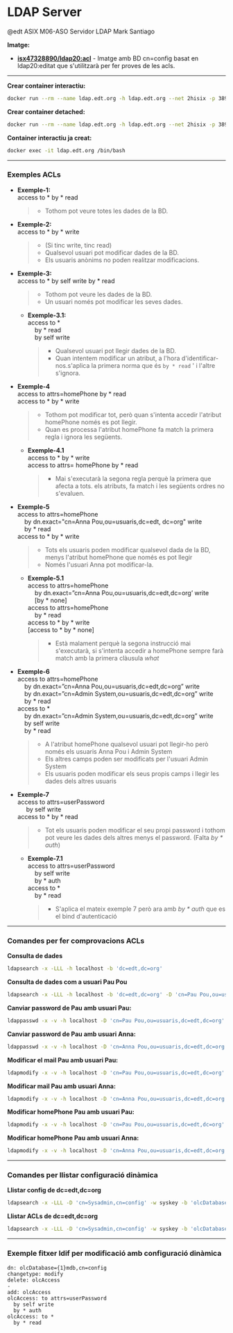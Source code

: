 # LDAP Server
@edt ASIX M06-ASO
Servidor LDAP
Mark Santiago

**Imatge:**

* **[isx47328890/ldap20:acl]** -  Imatge amb BD cn=config basat en ldap20:editat que s'utilitzarà per fer proves de les acls.

---

**Crear container interactiu:**
```bash
docker run --rm --name ldap.edt.org -h ldap.edt.org --net 2hisix -p 389:389 -it isx47328890/ldap20:acl /bin/bash
```

**Crear container detached:**
```bash
docker run --rm --name ldap.edt.org -h ldap.edt.org --net 2hisix -p 389:389 -d isx47328890/ldap20:acl
```

**Container interactiu ja creat:**
```bash
docker exec -it ldap.edt.org /bin/bash
```

---

### Exemples ACLs

* **Exemple-1:**  
  access to * by * read  
  > * Tothom pot veure totes les dades de la BD.

* **Exemple-2:**  
  access to * by * write  
  > * (Si tinc write, tinc read)
  > * Qualsevol usuari pot modificar dades de la BD.
  > * Els usuaris anònims no poden realitzar modificacions.


* **Exemple-3:**  
  access to * by self write by * read  
  > * Tothom pot veure les dades de la BD.
  > * Un usuari només pot modificar les seves dades.

  * **Exemple-3.1:**  
    access to *  
&nbsp;&nbsp;&nbsp;&nbsp;by * read  
&nbsp;&nbsp;&nbsp;&nbsp;by self write  
    > * Qualsevol usuari pot llegir dades de la BD.
    > * Quan intentem modificar un atribut, a l'hora d'identificar-nos.s'aplica la primera norma que és `by * read` ' i l'altre s'ignora.


* **Exemple-4**  
  access to attrs=homePhone by * read  
  access to * by * write  
  > * Tothom pot modificar tot, però quan s'intenta accedir l'atribut homePhone només es pot llegir.
  > * Quan es processa l'atribut homePhone fa match la primera regla i ignora les següents.
  * **Exemple-4.1**  
  access to * by * write  
  access to attrs= homePhone by * read  
    > * Mai s'executarà la segona regla perquè la primera que afecta a tots. els atributs, fa match i les següents ordres no s'evaluen.


* **Exemple-5**  
  access to attrs=homePhone  
  &nbsp;&nbsp;&nbsp;&nbsp;by dn.exact="cn=Anna Pou,ou=usuaris,dc=edt, dc=org" write  
  &nbsp;&nbsp;&nbsp;&nbsp;by * read  
  access to * by * write  
  > * Tots els usuaris poden modificar qualsevol dada de la BD, menys l'atribut homePhone que només es pot llegir
  > * Només l'usuari Anna pot modificar-la.

  * **Exemple-5.1**  
  access to attrs=homePhone  
    &nbsp;&nbsp;&nbsp;&nbsp;by dn.exact=”cn=Anna Pou,ou=usuaris,dc=edt,dc=org’ write  
    &nbsp;&nbsp;&nbsp;&nbsp;[by * none]  
  access to attrs=homePhone  
    &nbsp;&nbsp;&nbsp;&nbsp;by * read  
  access to * by * write  
  [access to * by * none]  
    > * Està malament perquè la segona instrucció mai s'executarà, si s'intenta accedir a homePhone sempre farà match amb la primera clàusula *what*

* **Exemple-6**  
  access to attrs=homePhone  
  &nbsp;&nbsp;&nbsp;&nbsp;by dn.exact=”cn=Anna Pou,ou=usuaris,dc=edt,dc=org” write  
  &nbsp;&nbsp;&nbsp;&nbsp;by dn.exact=”cn=Admin System,ou=usuaris,dc=edt,dc=org” write  
  &nbsp;&nbsp;&nbsp;&nbsp;by * read  
  access to *  
  &nbsp;&nbsp;&nbsp;&nbsp;by dn.exact=”cn=Admin System,ou=usuaris,dc=edt,dc=org” write  
  &nbsp;&nbsp;&nbsp;&nbsp;by self write  
  &nbsp;&nbsp;&nbsp;&nbsp;by * read  
  > * A l'atribut homePhone qualsevol usuari pot llegir-ho però només els usuaris Anna Pou i Admin System
  > * Els altres camps poden ser modificats per l'usuari Admin System
  > * Els usuaris poden modificar els seus propis camps i llegir les dades dels altres usuaris

* **Exemple-7**  
  access to attrs=userPassword  
  &nbsp;&nbsp;&nbsp;&nbsp; by self write  
  access to * by * read  
  > * Tot els usuaris poden modificar el seu propi password i tothom pot veure les dades dels altres menys el password. (Falta *by * auth*)

  * **Exemple-7.1**  
  access to attrs=userPassword  
  &nbsp;&nbsp;&nbsp;&nbsp;by self write  
  &nbsp;&nbsp;&nbsp;&nbsp;by * auth  
  access to *  
  &nbsp;&nbsp;&nbsp;&nbsp;by * read  
    > * S'aplica el mateix exemple 7 però ara amb *by * auth* que es el bind d'autenticació

---

### Comandes per fer comprovacions ACLs

**Consulta de dades**
```bash
ldapsearch -x -LLL -h localhost -b 'dc=edt,dc=org'
```

**Consulta de dades com a usuari Pau Pou**
```bash
ldapsearch -x -LLL -h localhost -b 'dc=edt,dc=org' -D 'cn=Pau Pou,ou=usuaris,dc=edt,dc=org' -w pau 
```

**Canviar password de Pau amb usuari Pau:**
```bash
ldappasswd -x -v -h localhost -D 'cn=Pau Pou,ou=usuaris,dc=edt,dc=org' -w pau -s pau
```

**Canviar password de Pau amb usuari Anna:**
```bash
ldappasswd -x -v -h localhost -D 'cn=Anna Pou,ou=usuaris,dc=edt,dc=org' -w anna 'cn=Pau Pou,ou=usuaris,dc=edt,dc=org' -s pau
```

**Modificar el mail Pau amb usuari Pau:**
```bash
ldapmodify -x -v -h localhost -D 'cn=Pau Pou,ou=usuaris,dc=edt,dc=org' -w pau -f mod2.ldif 
```

**Modificar mail Pau amb usuari Anna:**
```bash
ldapmodify -x -v -h localhost -D 'cn=Anna Pou,ou=usuaris,dc=edt,dc=org' -w anna -f mod2.ldif 
```

**Modificar homePhone Pau amb usuari Pau:**
```bash
ldapmodify -x -v -h localhost -D 'cn=Pau Pou,ou=usuaris,dc=edt,dc=org' -w pau -f mod3.ldif 
```

**Modificar homePhone Pau amb usuari Anna:**
```bash
ldapmodify -x -v -h localhost -D 'cn=Anna Pou,ou=usuaris,dc=edt,dc=org' -w anna -f mod3.ldif 
```

---

### Comandes per llistar configuració dinàmica

**Llistar config de dc=edt,dc=org**
```bash
ldapsearch -x -LLL -D 'cn=Sysadmin,cn=config' -w syskey -b 'olcDatabase={1}mdb,cn=config'
```

**Llistar ACLs de dc=edt,dc=org**
```bash
ldapsearch -x -LLL -D 'cn=Sysadmin,cn=config' -w syskey -b 'olcDatabase={1}mdb,cn=config' olcAccess
```
---

### Exemple fitxer ldif per modificació amb configuració dinàmica

```
dn: olcDatabase={1}mdb,cn=config
changetype: modify
delete: olcAccess
-
add: olcAccess
olcAccess: to attrs=userPassword
  by self write
  by * auth
olcAccess: to * 
  by * read

```


[isx47328890/ldap20:acl]: https://hub.docker.com/layers/isx47328890/ldap20/acl/images/sha256-e91f0ca0ae690ec6532c6881f2fd3a8e8ef90ce7a29889d892649413e5b443d2?context=explore
